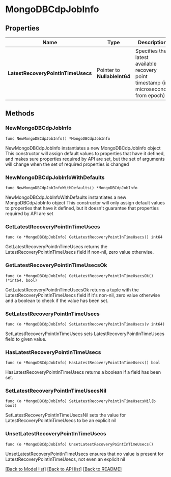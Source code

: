 # MongoDBCdpJobInfo

## Properties

Name | Type | Description | Notes
------------ | ------------- | ------------- | -------------
**LatestRecoveryPointInTimeUsecs** | Pointer to **NullableInt64** | Specifies the latest available recovery point timestamp (in microseconds from epoch) | [optional] 

## Methods

### NewMongoDBCdpJobInfo

`func NewMongoDBCdpJobInfo() *MongoDBCdpJobInfo`

NewMongoDBCdpJobInfo instantiates a new MongoDBCdpJobInfo object
This constructor will assign default values to properties that have it defined,
and makes sure properties required by API are set, but the set of arguments
will change when the set of required properties is changed

### NewMongoDBCdpJobInfoWithDefaults

`func NewMongoDBCdpJobInfoWithDefaults() *MongoDBCdpJobInfo`

NewMongoDBCdpJobInfoWithDefaults instantiates a new MongoDBCdpJobInfo object
This constructor will only assign default values to properties that have it defined,
but it doesn't guarantee that properties required by API are set

### GetLatestRecoveryPointInTimeUsecs

`func (o *MongoDBCdpJobInfo) GetLatestRecoveryPointInTimeUsecs() int64`

GetLatestRecoveryPointInTimeUsecs returns the LatestRecoveryPointInTimeUsecs field if non-nil, zero value otherwise.

### GetLatestRecoveryPointInTimeUsecsOk

`func (o *MongoDBCdpJobInfo) GetLatestRecoveryPointInTimeUsecsOk() (*int64, bool)`

GetLatestRecoveryPointInTimeUsecsOk returns a tuple with the LatestRecoveryPointInTimeUsecs field if it's non-nil, zero value otherwise
and a boolean to check if the value has been set.

### SetLatestRecoveryPointInTimeUsecs

`func (o *MongoDBCdpJobInfo) SetLatestRecoveryPointInTimeUsecs(v int64)`

SetLatestRecoveryPointInTimeUsecs sets LatestRecoveryPointInTimeUsecs field to given value.

### HasLatestRecoveryPointInTimeUsecs

`func (o *MongoDBCdpJobInfo) HasLatestRecoveryPointInTimeUsecs() bool`

HasLatestRecoveryPointInTimeUsecs returns a boolean if a field has been set.

### SetLatestRecoveryPointInTimeUsecsNil

`func (o *MongoDBCdpJobInfo) SetLatestRecoveryPointInTimeUsecsNil(b bool)`

 SetLatestRecoveryPointInTimeUsecsNil sets the value for LatestRecoveryPointInTimeUsecs to be an explicit nil

### UnsetLatestRecoveryPointInTimeUsecs
`func (o *MongoDBCdpJobInfo) UnsetLatestRecoveryPointInTimeUsecs()`

UnsetLatestRecoveryPointInTimeUsecs ensures that no value is present for LatestRecoveryPointInTimeUsecs, not even an explicit nil

[[Back to Model list]](../README.md#documentation-for-models) [[Back to API list]](../README.md#documentation-for-api-endpoints) [[Back to README]](../README.md)


